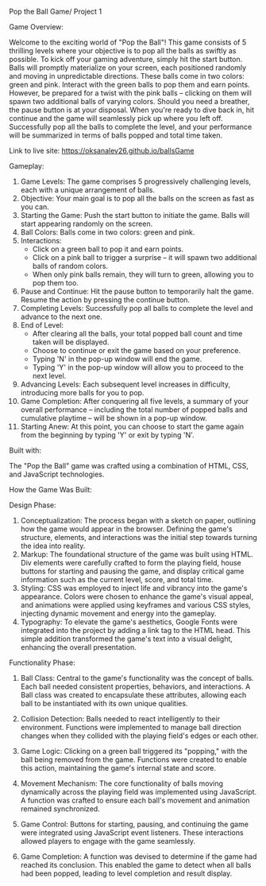 Pop the Ball Game/ Project 1

Game Overview:

Welcome to the exciting world of "Pop the Ball"! This game consists of 5 thrilling levels where your objective is to pop all the balls
as swiftly as possible. To kick off your gaming adventure, simply hit the start button. Balls will promptly materialize on your screen,
each positioned randomly and moving in unpredictable directions. These balls come in two colors: green and pink. Interact with the green
balls to pop them and earn points. However, be prepared for a twist with the pink balls – clicking on them will spawn two additional balls
of varying colors. Should you need a breather, the pause button is at your disposal. When you're ready to dive back in, hit continue and
the game will seamlessly pick up where you left off. Successfully pop all the balls to complete the level, and your performance will be 
summarized in terms of balls popped and total time taken. 

Link to live site: https://oksanalev26.github.io/ballsGame

Gameplay:

1. Game Levels: The game comprises 5 progressively challenging levels, each with a unique arrangement of balls.
2. Objective: Your main goal is to pop all the balls on the screen as fast as you can.
3. Starting the Game: Push the start button to initiate the game. Balls will start appearing randomly on the screen.
4. Ball Colors: Balls come in two colors: green and pink.
5. Interactions:
   - Click on a green ball to pop it and earn points.
   - Click on a pink ball to trigger a surprise – it will spawn two additional balls of random colors.
   - When only pink balls remain, they will turn to green, allowing you to pop them too.
6. Pause and Continue: Hit the pause button to temporarily halt the game. Resume the action by pressing the continue button.
7. Completing Levels: Successfully pop all balls to complete the level and advance to the next one.
8. End of Level:
   - After clearing all the balls, your total popped ball count and time taken will be displayed.
   - Choose to continue or exit the game based on your preference.
   - Typing 'N' in the pop-up window will end the game.
   - Typing 'Y' in the pop-up window will allow you to proceed to the next level.
9. Advancing Levels: Each subsequent level increases in difficulty, introducing more balls for you to pop.
10. Game Completion: After conquering all five levels, a summary of your overall performance – including the total number of popped
    balls and cumulative playtime – will be shown in a pop-up window.
11. Starting Anew: At this point, you can choose to start the game again from the beginning by typing 'Y' or exit by typing 'N'.

Built with:

The "Pop the Ball" game was crafted using a combination of HTML, CSS, and JavaScript technologies.

How the Game Was Built:

Design Phase:

1. Conceptualization: The process began with a sketch on paper, outlining how the game would appear in the browser. Defining the game's
   structure, elements, and interactions was the initial step towards turning the idea into reality.
2. Markup: The foundational structure of the game was built using HTML. Div elements were carefully crafted to form the playing field,
   house buttons for starting and pausing the game, and display critical game information such as the current level, score, and total time.
3. Styling: CSS was employed to inject life and vibrancy into the game's appearance. Colors were chosen to enhance the game's visual appeal,
   and animations were applied using keyframes and various CSS styles, injecting dynamic movement and energy into the gameplay.
4. Typography: To elevate the game's aesthetics, Google Fonts were integrated into the project by adding a link tag to the HTML head.
   This simple addition transformed the game's text into a visual delight, enhancing the overall presentation.

Functionality Phase:

1. Ball Class: Central to the game's functionality was the concept of balls. Each ball needed consistent properties, behaviors, and
   interactions. A Ball class was created to encapsulate these attributes, allowing each ball to be instantiated with its own unique
   qualities.

2. Collision Detection: Balls needed to react intelligently to their environment. Functions were implemented to manage ball direction
   changes when they collided with the playing field's edges or each other.

3. Game Logic: Clicking on a green ball triggered its "popping," with the ball being removed from the game. Functions were created to
   enable this action, maintaining the game's internal state and score.

4. Movement Mechanism: The core functionality of balls moving dynamically across the playing field was implemented using JavaScript.
   A function was crafted to ensure each ball's movement and animation remained synchronized.

5. Game Control: Buttons for starting, pausing, and continuing the game were integrated using JavaScript event listeners. These
   interactions allowed players to engage with the game seamlessly.

6. Game Completion: A function was devised to determine if the game had reached its conclusion. This enabled the game to detect when
   all balls had been popped, leading to level completion and result display.

